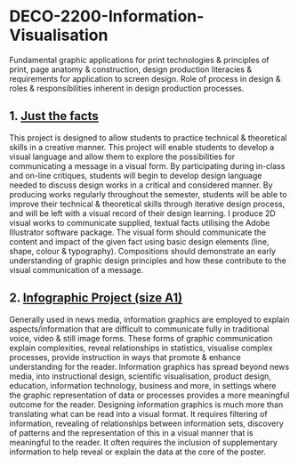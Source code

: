 # DECO-2200-Information-Visualisation
Fundamental graphic applications for print technologies &amp; principles of print, page anatomy &amp; construction, design production literacies &amp; requirements for application to screen design. Role of process in design &amp; roles &amp; responsibilities inherent in design production processes.

## 1. [Just the facts](https://github.com/carriewang1/DECO-2200-Information-Visualisation/tree/main/Just%20the%20Facts)
This project is designed to allow students to practice technical & theoretical skills in a creative manner. This project will enable students to develop a visual language and allow them to explore the possibilities for communicating a message in a visual form. By participating during in-class and on-line critiques, students will begin to develop design language needed to discuss design works in a critical and considered manner. By producing works regularly throughout the semester, students will be able to improve their technical & theoretical skills through iterative design process, and will be left with a visual record of their design learning. I produce 2D visual works to communicate supplied, textual facts utilising the Adobe Illustrator software package. The visual form should communicate the content and impact of the given fact using basic design elements (line, shape, colour & typography). Compositions should
demonstrate an early understanding of graphic design principles and how these contribute to the visual communication of a message.

## 2. [Infographic Project (size A1)](https://github.com/carriewang1/DECO-2200-Information-Visualisation/tree/main/Infographic%20Project)
Generally used in news media, information graphics are employed to explain aspects/information that are difficult to communicate fully in traditional voice, video & still image forms. These forms of
graphic communication explain complexities, reveal relationships in statistics, visualise complex processes, provide instruction in ways that promote & enhance understanding for the reader. Information graphics has spread beyond news media, into instructional design, scientific visualisation, product design, education, information technology, business and more, in settings where the graphic representation of data or processes provides a more meaningful outcome for the reader. Designing information graphics is much more than translating what can be read into a visual format. It requires filtering of information, revealing of relationships between information sets,
discovery of patterns and the representation of this in a visual manner that is meaningful to the reader. It often requires the inclusion of supplementary information to help reveal or explain the data at the core of the poster.
